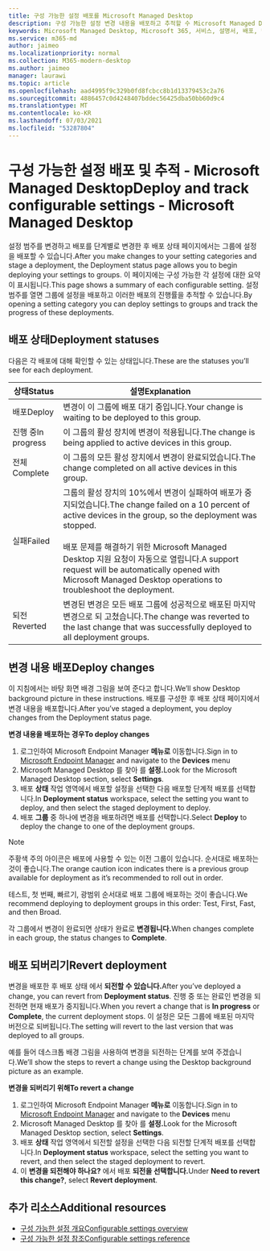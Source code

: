 ```yaml
---
title: 구성 가능한 설정 배포를 Microsoft Managed Desktop
description: 구성 가능한 설정 변경 내용을 배포하고 추적할 수 Microsoft Managed Desktop.
keywords: Microsoft Managed Desktop, Microsoft 365, 서비스, 설명서, 배포, 단계적 배포, 구성 가능한 설정
ms.service: m365-md
author: jaimeo
ms.localizationpriority: normal
ms.collection: M365-modern-desktop
ms.author: jaimeo
manager: laurawi
ms.topic: article
ms.openlocfilehash: aad4995f9c329b0fd8fcbcc8b1d13379453c2a76
ms.sourcegitcommit: 4886457c0d4248407bddec56425dba50bb60d9c4
ms.translationtype: MT
ms.contentlocale: ko-KR
ms.lasthandoff: 07/03/2021
ms.locfileid: "53287804"
---
```

# <a name="deploy-and-track-configurable-settings---microsoft-managed-desktop"></a><span data-ttu-id="de5b6-104">구성 가능한 설정 배포 및 추적 - Microsoft Managed Desktop</span><span class="sxs-lookup"><span data-stu-id="de5b6-104">Deploy and track configurable settings - Microsoft Managed Desktop</span></span>

<span data-ttu-id="de5b6-105">설정 범주를 변경하고 배포를 단계별로 변경한 후 배포 상태 페이지에서는 그룹에 설정을 배포할 수 있습니다.</span><span class="sxs-lookup"><span data-stu-id="de5b6-105">After you make changes to your setting categories and stage a deployment, the Deployment status page allows you to begin deploying your settings to groups.</span></span> <span data-ttu-id="de5b6-106">이 페이지에는 구성 가능한 각 설정에 대한 요약이 표시됩니다.</span><span class="sxs-lookup"><span data-stu-id="de5b6-106">This page shows a summary of each configurable setting.</span></span> <span data-ttu-id="de5b6-107">설정 범주를 열면 그룹에 설정을 배포하고 이러한 배포의 진행률을 추적할 수 있습니다.</span><span class="sxs-lookup"><span data-stu-id="de5b6-107">By opening a setting category you can deploy settings to groups and track the progress of these deployments.</span></span>

## <a name="deployment-statuses"></a><span data-ttu-id="de5b6-108">배포 상태</span><span class="sxs-lookup"><span data-stu-id="de5b6-108">Deployment statuses</span></span>

<span data-ttu-id="de5b6-109">다음은 각 배포에 대해 확인할 수 있는 상태입니다.</span><span class="sxs-lookup"><span data-stu-id="de5b6-109">These are the statuses you’ll see for each deployment.</span></span>

<span data-ttu-id="de5b6-110">상태</span><span class="sxs-lookup"><span data-stu-id="de5b6-110">Status</span></span> | <span data-ttu-id="de5b6-111">설명</span><span class="sxs-lookup"><span data-stu-id="de5b6-111">Explanation</span></span>
--- | ---
<span data-ttu-id="de5b6-112">배포</span><span class="sxs-lookup"><span data-stu-id="de5b6-112">Deploy</span></span> | <span data-ttu-id="de5b6-113">변경이 이 그룹에 배포 대기 중입니다.</span><span class="sxs-lookup"><span data-stu-id="de5b6-113">Your change is waiting to be deployed to this group.</span></span>
<span data-ttu-id="de5b6-114">진행 중</span><span class="sxs-lookup"><span data-stu-id="de5b6-114">In progress</span></span> | <span data-ttu-id="de5b6-115">이 그룹의 활성 장치에 변경이 적용됩니다.</span><span class="sxs-lookup"><span data-stu-id="de5b6-115">The change is being applied to active devices in this group.</span></span>
<span data-ttu-id="de5b6-116">전체</span><span class="sxs-lookup"><span data-stu-id="de5b6-116">Complete</span></span> | <span data-ttu-id="de5b6-117">이 그룹의 모든 활성 장치에서 변경이 완료되었습니다.</span><span class="sxs-lookup"><span data-stu-id="de5b6-117">The change completed on all active devices in this group.</span></span>
<span data-ttu-id="de5b6-118">실패</span><span class="sxs-lookup"><span data-stu-id="de5b6-118">Failed</span></span> | <span data-ttu-id="de5b6-119">그룹의 활성 장치의 10%에서 변경이 실패하여 배포가 중지되었습니다.</span><span class="sxs-lookup"><span data-stu-id="de5b6-119">The change failed on a 10 percent of active devices in the group, so the deployment was stopped.</span></span><br><br> <span data-ttu-id="de5b6-120">배포 문제를 해결하기 위한 Microsoft Managed Desktop 지원 요청이 자동으로 열립니다.</span><span class="sxs-lookup"><span data-stu-id="de5b6-120">A support request will be automatically opened with Microsoft Managed Desktop operations to troubleshoot the deployment.</span></span>
<span data-ttu-id="de5b6-121">되전</span><span class="sxs-lookup"><span data-stu-id="de5b6-121">Reverted</span></span> | <span data-ttu-id="de5b6-122">변경된 변경은 모든 배포 그룹에 성공적으로 배포된 마지막 변경으로 되 고쳤습니다.</span><span class="sxs-lookup"><span data-stu-id="de5b6-122">The change was reverted to the last change that was successfully deployed to all deployment groups.</span></span>

## <a name="deploy-changes"></a><span data-ttu-id="de5b6-123">변경 내용 배포</span><span class="sxs-lookup"><span data-stu-id="de5b6-123">Deploy changes</span></span>

<span data-ttu-id="de5b6-124">이 지침에서는 바탕 화면 배경 그림을 보여 준다고 합니다.</span><span class="sxs-lookup"><span data-stu-id="de5b6-124">We’ll show Desktop background picture in these instructions.</span></span> <span data-ttu-id="de5b6-125">배포를 구성한 후 배포 상태 페이지에서 변경 내용을 배포합니다.</span><span class="sxs-lookup"><span data-stu-id="de5b6-125">After you’ve staged a deployment, you deploy changes from the Deployment status page.</span></span>

<span data-ttu-id="de5b6-126">**변경 내용을 배포하는 경우**</span><span class="sxs-lookup"><span data-stu-id="de5b6-126">**To deploy changes**</span></span>

1. <span data-ttu-id="de5b6-127">로그인하여 [](https://endpoint.microsoft.com/) Microsoft Endpoint Manager **메뉴로** 이동합니다.</span><span class="sxs-lookup"><span data-stu-id="de5b6-127">Sign in to [Microsoft Endpoint Manager](https://endpoint.microsoft.com/) and navigate to the **Devices** menu</span></span>
2. <span data-ttu-id="de5b6-128">Microsoft Managed Desktop 를 찾아 를 **설정.**</span><span class="sxs-lookup"><span data-stu-id="de5b6-128">Look for the Microsoft Managed Desktop section, select **Settings**.</span></span>
3. <span data-ttu-id="de5b6-129">배포 **상태** 작업 영역에서 배포할 설정을 선택한 다음 배포할 단계적 배포를 선택합니다.</span><span class="sxs-lookup"><span data-stu-id="de5b6-129">In **Deployment status** workspace, select the setting you want to deploy, and then select the staged deployment to deploy.</span></span>
4. <span data-ttu-id="de5b6-130">배포 **그룹** 중 하나에 변경을 배포하려면 배포를 선택합니다.</span><span class="sxs-lookup"><span data-stu-id="de5b6-130">Select **Deploy** to deploy the change to one of the deployment groups.</span></span>

> [!NOTE]
> <span data-ttu-id="de5b6-131">주황색 주의 아이콘은 배포에 사용할 수 있는 이전 그룹이 있습니다. 순서대로 배포하는 것이 좋습니다.</span><span class="sxs-lookup"><span data-stu-id="de5b6-131">The orange caution icon indicates there is a previous group available for deployment as it’s recommended to roll out in order.</span></span>

<!-- Needs picture updated to show MEM ![Deployment status workspace. Trusted sites pane on the right. In the Deployment groups section are three columns: deployment groups, devices, and status. In the status column, "deploy" is highlighted.](../../media/1deployedit.png) -->

<span data-ttu-id="de5b6-132">테스트, 첫 번째, 빠르기, 광범위 순서대로 배포 그룹에 배포하는 것이 좋습니다.</span><span class="sxs-lookup"><span data-stu-id="de5b6-132">We recommend deploying to deployment groups in this order: Test, First, Fast, and then Broad.</span></span> 

<span data-ttu-id="de5b6-133">각 그룹에서 변경이 완료되면 상태가 완료로 **변경됩니다.**</span><span class="sxs-lookup"><span data-stu-id="de5b6-133">When changes complete in each group, the status changes to **Complete**.</span></span>

<!-- Needs picture updated to show MEM ![Deployment status workspace with columns for date updated, version, test, first, fast, and broad. The Proxy row is expanded, showing a dated setting flagged as "complete" in each of the four deployment groups.](../../media/2completeedit.png) -->

## <a name="revert-deployment"></a><span data-ttu-id="de5b6-134">배포 되버리기</span><span class="sxs-lookup"><span data-stu-id="de5b6-134">Revert deployment</span></span>

<span data-ttu-id="de5b6-135">변경을 배포한 후 배포 상태 에서 **되전할 수 있습니다.**</span><span class="sxs-lookup"><span data-stu-id="de5b6-135">After you’ve deployed a change, you can revert from **Deployment status**.</span></span> <span data-ttu-id="de5b6-136">진행 중 또는 완료인  변경을 되전하면 현재 배포가 중지됩니다.</span><span class="sxs-lookup"><span data-stu-id="de5b6-136">When you revert a change that is **In progress** or **Complete**, the current deployment stops.</span></span> <span data-ttu-id="de5b6-137">이 설정은 모든 그룹에 배포된 마지막 버전으로 되버됩니다.</span><span class="sxs-lookup"><span data-stu-id="de5b6-137">The setting will revert to the last version that was deployed to all groups.</span></span>

<span data-ttu-id="de5b6-138">예를 들어 데스크톱 배경 그림을 사용하여 변경을 되전하는 단계를 보여 주겠습니다.</span><span class="sxs-lookup"><span data-stu-id="de5b6-138">We’ll show the steps to revert a change using the Desktop background picture as an example.</span></span> 

<span data-ttu-id="de5b6-139">**변경을 되버리기 위해**</span><span class="sxs-lookup"><span data-stu-id="de5b6-139">**To revert a change**</span></span>

1. <span data-ttu-id="de5b6-140">로그인하여 [](https://endpoint.microsoft.com/) Microsoft Endpoint Manager **메뉴로** 이동합니다.</span><span class="sxs-lookup"><span data-stu-id="de5b6-140">Sign in to [Microsoft Endpoint Manager](https://endpoint.microsoft.com/) and navigate to the **Devices** menu</span></span>
2. <span data-ttu-id="de5b6-141">Microsoft Managed Desktop 를 찾아 를 **설정.**</span><span class="sxs-lookup"><span data-stu-id="de5b6-141">Look for the Microsoft Managed Desktop section, select **Settings**.</span></span>
3. <span data-ttu-id="de5b6-142">배포 **상태** 작업 영역에서 되전할 설정을 선택한 다음 되전할 단계적 배포를 선택합니다.</span><span class="sxs-lookup"><span data-stu-id="de5b6-142">In **Deployment status** workspace, select the setting you want to revert, and then select the staged deployment to revert.</span></span>
4. <span data-ttu-id="de5b6-143">이 **변경을 되전해야 하나요?** 에서 배포 **되전을 선택합니다.**</span><span class="sxs-lookup"><span data-stu-id="de5b6-143">Under **Need to revert this change?**, select **Revert deployment**.</span></span>

<!-- Needs picture updated to show MEM ![Deployment status workspace. Browser start pages is selected, opening a pane on the right side with data about the submitted change and its status. At the bottom is the "need to revert this change" area where you can select "Revert deployment."](../../media/3revert.png) -->

## <a name="additional-resources"></a><span data-ttu-id="de5b6-144">추가 리소스</span><span class="sxs-lookup"><span data-stu-id="de5b6-144">Additional resources</span></span>

- [<span data-ttu-id="de5b6-145">구성 가능한 설정 개요</span><span class="sxs-lookup"><span data-stu-id="de5b6-145">Configurable settings overview</span></span>](config-setting-overview.md)
- [<span data-ttu-id="de5b6-146">구성 가능한 설정 참조</span><span class="sxs-lookup"><span data-stu-id="de5b6-146">Configurable settings reference</span></span>](config-setting-ref.md) 
